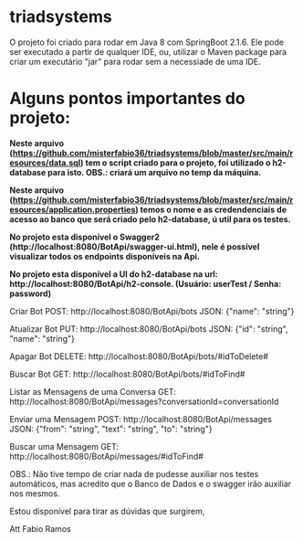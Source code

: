 # triadsystems

O projeto foi criado para rodar em Java 8 com SpringBoot 2.1.6. Ele pode ser executado a partir de qualquer IDE, ou, utilizar o Maven package para criar um executário "jar" para rodar sem a necessiade de uma IDE.

# Alguns pontos importantes do projeto:

**Neste arquivo (https://github.com/misterfabio36/triadsystems/blob/master/src/main/resources/data.sql) tem o script criado para o projeto, foi utilizado o h2-database para isto. OBS.: criará um arquivo no temp da máquina.**

**Neste arquivo (https://github.com/misterfabio36/triadsystems/blob/master/src/main/resources/application.properties) temos o nome e as credendenciais de acesso ao banco que será criado pelo h2-database, ú util para os testes.**

**No projeto esta disponível o Swagger2 (http://localhost:8080/BotApi/swagger-ui.html), nele é possível visualizar todos os endpoints disponíveis na Api.**

**No projeto esta disponível a UI do h2-database na url: http://localhost:8080/BotApi/h2-console. (Usuário: userTest / Senha: password)**

Criar Bot
POST: http://localhost:8080/BotApi/bots
JSON: {"name": "string"}

Atualizar Bot
PUT: http://localhost:8080/BotApi/bots
JSON: {"id": "string", "name": "string"}

Apagar Bot
DELETE: http://localhost:8080/BotApi/bots/#idToDelete#

Buscar Bot
GET: http://localhost:8080/BotApi/bots/#idToFind#

Listar as Mensagens de uma Conversa
GET: http://localhost:8080/BotApi/messages?conversationId=conversationId

Enviar uma Mensagem
POST: http://localhost:8080/BotApi/messages
JSON: {"from": "string", "text": "string", "to": "string"}

Buscar uma Mensagem
GET: http://localhost:8080/BotApi/messages/#idToFind#

OBS.: Não tive tempo de criar nada de pudesse auxiliar nos testes automáticos, mas acredito que o Banco de Dados e o swagger irão auxiliar nos mesmos.

Estou disponível para tirar as dúvidas que surgirem,

Att
Fabio Ramos
